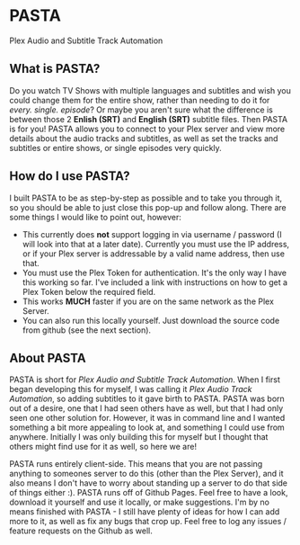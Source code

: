 # PASTA
 Plex Audio and Subtitle Track Automation

## What is PASTA?
Do you watch TV Shows with multiple languages and subtitles and wish you could change them for the entire show, rather than needing to do it for *every. single. episode*? 
Or maybe you aren't sure what the difference is between those 2 <strong>Enlish (SRT)</strong> and <strong>English (SRT)</strong> subtitle files. Then PASTA is for you!
PASTA allows you to connect to your Plex server and view more details about the audio tracks and subtitles, as well as set the tracks and subtitles or entire shows, or single episodes very quickly.
        
## How do I use PASTA?
I built PASTA to be as step-by-step as possible and to take you through it, so you should be able to just close this pop-up and follow along.
There are some things I would like to point out, however:
<ul>
    <li>This currently does <strong>not</strong> support logging in via username / password (I will look into that at a later date). Currently you must use the IP address, or if your Plex server is addressable by a valid name address, then use that.</li>
    <li>You must use the Plex Token for authentication. It's the only way I have this working so far. I've included a link with instructions on how to get a Plex Token below the required field.</li>
    <li>This works <strong>MUCH</strong> faster if you are on the same network as the Plex Server.</li>
    <li>You can also run this locally yourself. Just download the source code from github (see the next section).</li>
</ul>

## About PASTA
PASTA is short for *Plex Audio and Subtitle Track Automation*. When I first began developing this for myself, I was calling it *Plex Audio Track Automation*, so adding subtitles to it gave birth to PASTA.
PASTA was born out of a desire, one that I had seen others have as well, but that I had only seen one other solution for. However, it was in command line and I wanted something a bit more appealing to look at, and something I could use from anywhere. Initially I was only building this for myself but I thought that others might find use for it as well, so here we are!

PASTA runs entirely client-side. This means that you are not passing anything to someones server to do this (other than the Plex Server), and it also means I don't have to worry about standing up a server to do that side of things either :). PASTA runs off of Github Pages. Feel free to have a look, download it yourself and use it locally, or make suggestions. I'm by no means finished with PASTA - I still have plenty of ideas for how I can add more to it, as well as fix any bugs that crop up. Feel free to log any issues / feature requests on the Github as well.
